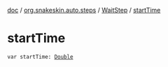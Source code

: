 [doc](../../index.md) / [org.snakeskin.auto.steps](../index.md) / [WaitStep](index.md) / [startTime](./start-time.md)

# startTime

`var startTime: `[`Double`](https://kotlinlang.org/api/latest/jvm/stdlib/kotlin/-double/index.html)
